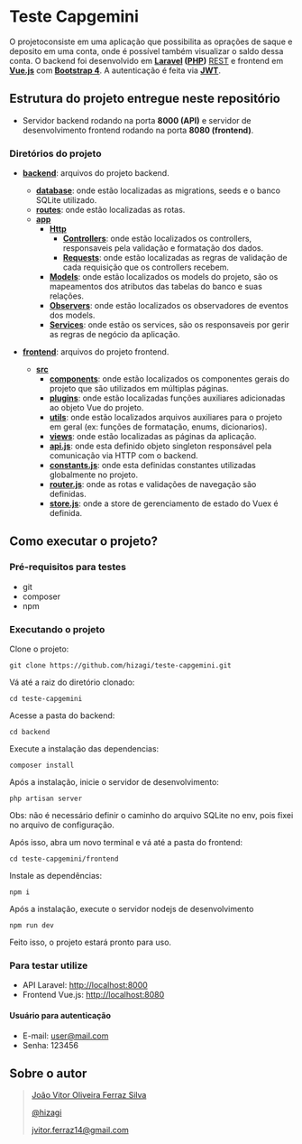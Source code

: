 # Teste Capgemini

O projetoconsiste em uma aplicação que possibilita as oprações de saque e deposito em uma conta, onde é possível também visualizar o saldo dessa conta.
O backend foi desenvolvido em **[Laravel](https://laravel.com/) ([PHP](https://www.php.net/))** [REST](https://www.w3.org/2001/sw/wiki/REST) e frontend em **[Vue.js](https://vuejs.org/)** com **[Bootstrap 4](https://getbootstrap.com/docs/4.0/getting-started/introduction/)**. A autenticação é feita via **[JWT](https://jwt.io/)**.

## Estrutura do projeto entregue neste repositório

- Servidor backend rodando na porta **8000 (API)** e servidor de desenvolvimento frontend rodando na porta **8080 (frontend)**.

### Diretórios do projeto

- **[backend](https://github.com/hizagi/teste-capgemini/tree/master/backend)**: arquivos do projeto backend.

  - **[database](https://github.com/hizagi/teste-capgemini/tree/master/backend/database)**: onde estão localizadas as migrations, seeds e o banco SQLite utilizado.
  - **[routes](https://github.com/hizagi/teste-capgemini/blob/master/backend/routes/api.php)**: onde estão localizadas as rotas.
  - **[app](https://github.com/hizagi/teste-capgemini/tree/master/backend/app)**
    - **[Http](https://github.com/hizagi/teste-capgemini/tree/master/backend/app/Http)**
      - **[Controllers](https://github.com/hizagi/teste-capgemini/tree/master/backend/app/Http)**: onde estão localizados os controllers, responsaveis pela validação e formatação dos dados.
      - **[Requests](https://github.com/hizagi/teste-capgemini/tree/master/backend/app/Http)**: onde estão localizadas as regras de validação de cada requisição que os controllers recebem.
    - **[Models](https://github.com/hizagi/teste-capgemini/tree/master/backend/app/Http)**: onde estão localizados os models do projeto, são os mapeamentos dos atributos das tabelas do banco e suas relações.
    - **[Observers](https://github.com/hizagi/teste-capgemini/tree/master/backend/app/Http)**: onde estão localizados os observadores de eventos dos models.
    - **[Services](https://github.com/hizagi/teste-capgemini/tree/master/backend/app/Http)**: onde estão os services, são os responsaveis por gerir as regras de negócio da aplicação.

- **[frontend](https://github.com/hizagi/teste-capgemini/tree/master/front-end)**: arquivos do projeto frontend.
  - **[src](https://github.com/hizagi/teste-capgemini/tree/master/front-end/src)**
    - **[components](https://github.com/hizagi/teste-capgemini/tree/master/front-end/src/components)**: onde estão localizados os componentes gerais do projeto que são utilizados em múltiplas páginas.
    - **[plugins](https://github.com/hizagi/teste-capgemini/tree/master/front-end/src/plugins)**: onde estão localizadas funções auxiliares adicionadas ao objeto Vue do projeto.
    - **[utils](https://github.com/hizagi/teste-capgemini/tree/master/front-end/src/utils)**: onde estão localizados arquivos auxiliares para o projeto em geral (ex: funções de formatação, enums, dicionarios).
    - **[views](https://github.com/hizagi/teste-capgemini/tree/master/front-end/src/views)**: onde estão localizadas as páginas da aplicação.
    - **[api.js](https://github.com/hizagi/teste-capgemini/blob/master/front-end/src/api.js)**: onde esta definido objeto singleton responsável pela comunicação via HTTP com o backend.
    - **[constants.js](https://github.com/hizagi/teste-capgemini/blob/master/front-end/src/constants.js)**: onde esta definidas constantes utilizadas globalmente no projeto.
    - **[router.js](https://github.com/hizagi/teste-capgemini/blob/master/front-end/src/router.js)**: onde as rotas e validações de navegação são definidas.
    - **[store.js](https://github.com/hizagi/teste-capgemini/blob/master/front-end/src/store.js)**: onde a store de gerenciamento de estado do Vuex é definida.

## Como executar o projeto?

### Pré-requisitos para testes

- git
- composer
- npm

### Executando o projeto

Clone o projeto:

```
git clone https://github.com/hizagi/teste-capgemini.git
```

Vá até a raiz do diretório clonado:

```
cd teste-capgemini
```

Acesse a pasta do backend:

```
cd backend
```

Execute a instalação das dependencias:

```
composer install
```

Após a instalação, inicie o servidor de desenvolvimento:

```
php artisan server
```

Obs: não é necessário definir o caminho do arquivo SQLite no env, pois fixei no arquivo de configuração.

Após isso, abra um novo terminal e vá até a pasta do frontend:

```
cd teste-capgemini/frontend
```

Instale as dependências:

```
npm i
```

Após a instalação, execute o servidor nodejs de desenvolvimento

```
npm run dev
```

Feito isso, o projeto estará pronto para uso.

### Para testar utilize

- API Laravel: [http://localhost:8000](http://localhost:8000/)
- Frontend Vue.js: [http://localhost:8080](http://localhost:8080/)

#### Usuário para autenticação

- E-mail: user@mail.com
- Senha: 123456

## Sobre o autor

> [João Vitor Oliveira Ferraz Silva](https://www.linkedin.com/in/jo%C3%A3o-vitor-oliveira-ferraz-silva-502b0213a/)
>
> [@hizagi](https://github.com/hizagi)
>
> [jvitor.ferraz14@gmail.com](mailto:jvitor.ferraz14@gmail.com)
